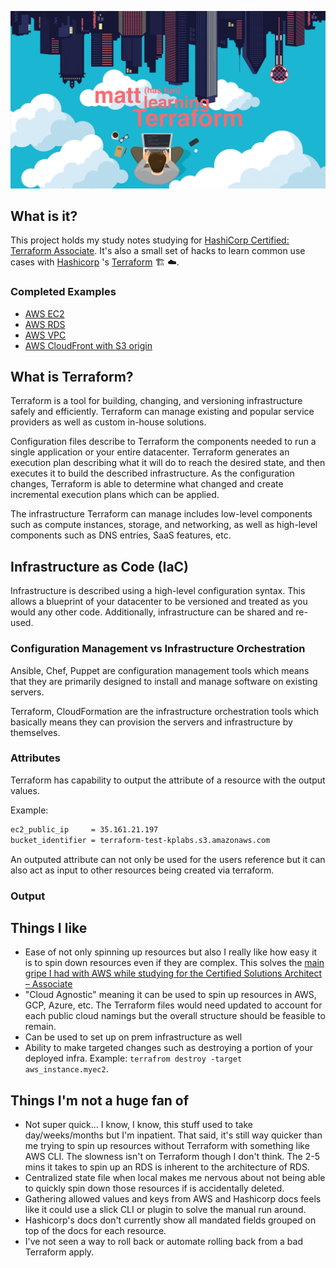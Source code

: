 ![logo](./media/readme-logo.jpg)

## What is it?

This project holds my study notes studying for [HashiCorp Certified: Terraform Associate](https://www.hashicorp.com/certification/terraform-associate).
It's also a small set of hacks to learn common use cases with [Hashicorp](https://www.hashicorp.com/)
's [Terraform](https://www.terraform.io/) :building_construction: :cloud:.

### Completed Examples
- [AWS EC2](./ec2/)
- [AWS RDS](./rds/)
- [AWS VPC](./vpc/)
- [AWS CloudFront with S3 origin](./cloudfront-with-s3-origin/)

## What is Terraform?

Terraform is a tool for building, changing, and versioning infrastructure safely and efficiently. Terraform can manage existing and popular service providers as well as custom in-house solutions.

Configuration files describe to Terraform the components needed to run a single application or your entire datacenter. Terraform generates an execution plan describing what it will do to reach the desired state, and then executes it to build the described infrastructure. As the configuration changes, Terraform is able to determine what changed and create incremental execution plans which can be applied.

The infrastructure Terraform can manage includes low-level components such as compute instances, storage, and networking, as well as high-level components such as DNS entries, SaaS features, etc.

## Infrastructure as Code (IaC)
Infrastructure is described using a high-level configuration syntax. This allows a blueprint of your datacenter to be versioned and treated as you would any other code. Additionally, infrastructure can be shared and re-used.

### Configuration Management vs Infrastructure Orchestration

Ansible, Chef, Puppet are configuration management tools which means that
they are primarily designed to install and manage software on existing
servers.

Terraform, CloudFormation are the infrastructure orchestration tools
which basically means they can provision the servers and infrastructure
by themselves.

### Attributes

Terraform has capability to output the attribute of a resource with the output values.

Example:

```sh
ec2_public_ip     = 35.161.21.197
bucket_identifier = terraform-test-kplabs.s3.amazonaws.com
```

An outputed attribute can not only be used for the users reference but it can also act as input to other resources being created via terraform.

### Output

## Things I like
- Ease of not only spinning up resources but also I really like how easy it is to spin down resources even if they are complex. This solves the [main gripe I had with AWS while studying for the Certified Solutions Architect – Associate](https://github.com/cujarrett/learning-aws/blob/master/aws-certified-solutions-architect%E2%80%93associate/index.md#things-i-dont-like)
- "Cloud Agnostic" meaning it can be used to spin up resources in AWS, GCP, Azure, etc. The Terraform files would need updated to account for each public cloud namings but the overall structure should be feasible to remain.
- Can be used to set up on prem infrastructure as well
- Ability to make targeted changes such as destroying a portion of your deployed infra. Example: `terrafrom destroy -target aws_instance.myec2`.

## Things I'm not a huge fan of
- Not super quick... I know, I know, this stuff used to take day/weeks/months but I'm inpatient. That said, it's still way quicker than me trying to spin up resources without Terraform with something like AWS CLI. The slowness isn't on Terraform though I don't think. The 2-5 mins it takes to spin up an RDS is inherent to the architecture of RDS.
- Centralized state file when local makes me nervous about not being able to quickly spin down those resources if is accidentally deleted.
- Gathering allowed values and keys from AWS and Hashicorp docs feels like it could use a slick CLI or plugin to solve the manual run around.
- Hashicorp's docs don't currently show all mandated fields grouped on top of the docs for each resource.
- I've not seen a way to roll back or automate rolling back from a bad Terraform apply.

